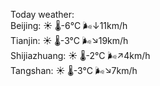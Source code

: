 Today weather:  
Beijing: ☀️   🌡️-6°C 🌬️↓11km/h  
Tianjin: ☀️   🌡️-3°C 🌬️↘19km/h  
Shijiazhuang: ☀️   🌡️-2°C 🌬️↗4km/h  
Tangshan: ☀️   🌡️-3°C 🌬️↘7km/h  
